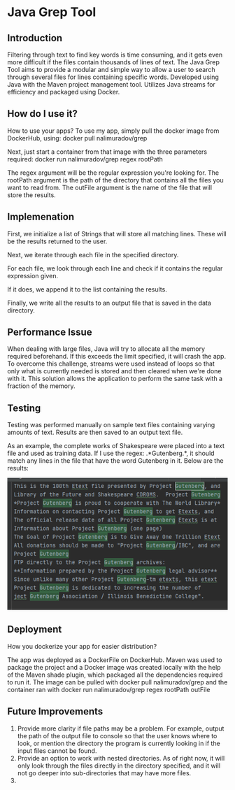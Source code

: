# Java Grep Tool

## Introduction
Filtering through text to find key words is time consuming, and it gets even more difficult if the files contain thousands of lines of text. The Java Grep Tool aims to provide a modular and simple way to allow a user to search through several files for lines containing specific words.
Developed using Java with the Maven project management tool. Utilizes Java streams for efficiency and packaged using Docker.

## How do I use it?
How to use your apps?
To use my app, simply pull the docker image from DockerHub, using:
docker pull nalimuradov/grep

Next, just start a container from that image with the three parameters required:
docker run nalimuradov/grep regex rootPath

The regex argument will be the regular expression you're looking for.
The rootPath argument is the path of the directory that contains all the files you want to read from.
The outFile argument is the name of the file that will store the results.

## Implemenation
First, we initialize a list of Strings that will store all matching lines. These will be the results returned to the user.

Next, we iterate through each file in the specified directory.

For each file, we look through each line and check if it contains the regular expression given.

If it does, we append it to the list containing the results.

Finally, we write all the results to an output file that is saved in the data directory.

## Performance Issue
When dealing with large files, Java will try to allocate all the memory required beforehand. If this exceeds the limit specified, it will crash the app. To overcome this challenge, streams were used instead of loops so that only what is currently needed is stored and then cleared when we're done with it. This solution allows the application to perform the same task with a fraction of the memory.

## Testing
Testing was performed manually on sample text files containing varying amounts of text. Results are then saved to an output text file. 

As an example, the complete works of Shakespeare were placed into a text file and used as training data. 
If I use the regex: .\*Gutenberg.\*, it should match any lines in the file that have the word Gutenberg in it.
Below are the results: 

![Gutenberg Example](assets/gutenberg.png)

## Deployment
How you dockerize your app for easier distribution?

The app was deployed as a DockerFile on DockerHub. Maven was used to package the project and a Docker image was created locally with the help of the Maven shade plugin, which packaged all the dependencies required to run it. 
The image can be pulled with docker pull nalimuradov/grep and the container ran with 
docker run nalimuradov/grep regex rootPath outFile

## Future Improvements
1. Provide more clarity if file paths may be a problem. For example, output the path of the output file to console so that the user knows where to look, or mention the directory the program is currently looking in if the input files cannot be found.
2. Provide an option to work with nested directories. As of right now, it will only look through the files directly in the directory specified, and it will not go deeper into sub-directories that may have more files.
3. 
